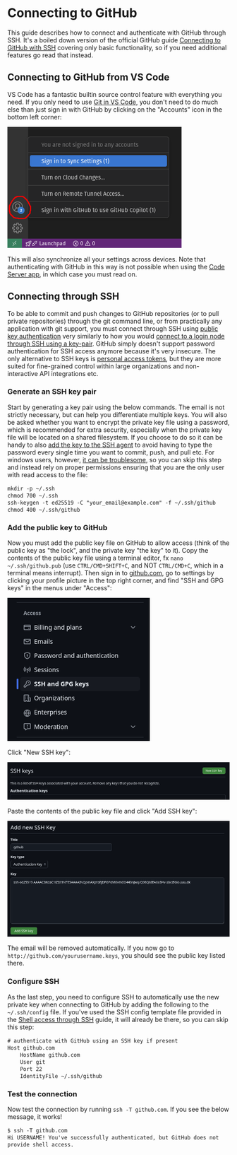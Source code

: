 # Connecting to GitHub
This guide describes how to connect and authenticate with GitHub through SSH. It's a boiled down version of the official GitHub guide [Connecting to GitHub with SSH](https://docs.github.com/en/authentication/connecting-to-github-with-ssh) covering only basic functionality, so if you need additional features go read that instead.


## Connecting to GitHub from VS Code
VS Code has a fantastic builtin source control feature with everything you need. If you only need to use [Git in VS Code](https://code.visualstudio.com/docs/sourcecontrol/intro-to-git), you don't need to do much else than just sign in with GitHub by clicking on the "Accounts" icon in the bottom left corner:

![signinwithgithub](img/github_vscode_accounts_menu.png)

This will also synchronize all your settings across devices. Note that authenticating with GitHub in this way is not possible when using the [Code Server app](webportal/apps/coder.md), in which case you must read on.

## Connecting through SSH
To be able to commit and push changes to GitHub repositories (or to pull private repositories) through the git command line, or from practically any application with git support, you must connect through SSH using [public key authentication](https://www.ssh.com/academy/ssh/public-key-authentication) very similarly to how you would [connect to a login node through SSH using a key-pair](../access/ssh.md#ssh-public-key-authentication). GitHub simply doesn't support password authentication for SSH access anymore because it's very insecure. The only alternative to SSH keys is [personal access tokens](https://docs.github.com/en/authentication/keeping-your-account-and-data-secure/managing-your-personal-access-tokens), but they are more suited for fine-grained control within large organizations and non-interactive API integrations etc.

### Generate an SSH key pair

Start by generating a key pair using the below commands. The email is not strictly necessary, but can help you differentiate multiple keys. You will also be asked whether you want to encrypt the private key file using a password, which is recommended for extra security, especially when the private key file will be located on a shared filesystem. If you choose to do so it can be handy to also [add the key to the SSH agent](https://docs.github.com/en/authentication/connecting-to-github-with-ssh/generating-a-new-ssh-key-and-adding-it-to-the-ssh-agent#adding-your-ssh-key-to-the-ssh-agent) to avoid having to type the password every single time you want to commit, push, and pull etc. For windows users, however, [it can be troublesome](https://docs.github.com/en/authentication/connecting-to-github-with-ssh/managing-deploy-keys#ssh-agent-forwarding), so you can skip this step and instead rely on proper permissions ensuring that you are the only user with read access to the file:

```
mkdir -p ~/.ssh
chmod 700 ~/.ssh
ssh-keygen -t ed25519 -C "your_email@example.com" -f ~/.ssh/github
chmod 400 ~/.ssh/github
```

### Add the public key to GitHub
Now you must add the public key file on GitHub to allow access (think of the public key as "the lock", and the private key "the key" to it). Copy the contents of the public key file using a terminal editor, fx `nano ~/.ssh/github.pub` (use `CTRL/CMD+SHIFT+C`, and NOT `CTRL/CMD+C`, which in a terminal means interrupt). Then sign in to [github.com](https://github.com), go to settings by clicking your profile picture in the top right corner, and find "SSH and GPG keys" in the menus under "Access":

![githubsshkeys](img/github_settings_ssh.png)

Click "New SSH key":

![githubnewsshkey](img/github_settings_newsshkey.png)

Paste the contents of the public key file and click "Add SSH key":

![githubpastesshkey](img/github_settings_pastekey.png)

The email will be removed automatically. If you now go to `http://github.com/yourusername.keys`, you should see the public key listed there.

### Configure SSH
As the last step, you need to configure SSH to automatically use the new private key when connecting to GitHub by adding the following to the `~/.ssh/config` file. If you've used the SSH config template file provided in the [Shell access through SSH](../access/ssh.md#ssh-config-file-template) guide, it will already be there, so you can skip this step:
```
# authenticate with GitHub using an SSH key if present
Host github.com
    HostName github.com
    User git
    Port 22
    IdentityFile ~/.ssh/github
```

### Test the connection
Now test the connection by running `ssh -T github.com`. If you see the below message, it works!
```
$ ssh -T github.com
Hi USERNAME! You've successfully authenticated, but GitHub does not provide shell access.
```
